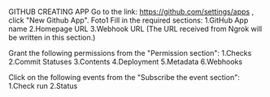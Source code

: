  GITHUB CREATING APP
Go to the link: https://github.com/settings/apps , click "New Github App". Foto1
Fill in the required sections:
1.GitHub App name
2.Homepage URL 
3.Webhook URL (The URL received from Ngrok will be written in this section.)

Grant the following permissions from the "Permission section":
1.Checks
2.Commit Statuses
3.Contents
4.Deployment
5.Metadata
6.Webhooks

Click on the following events from the "Subscribe the event section":
1.Check run
2.Status
